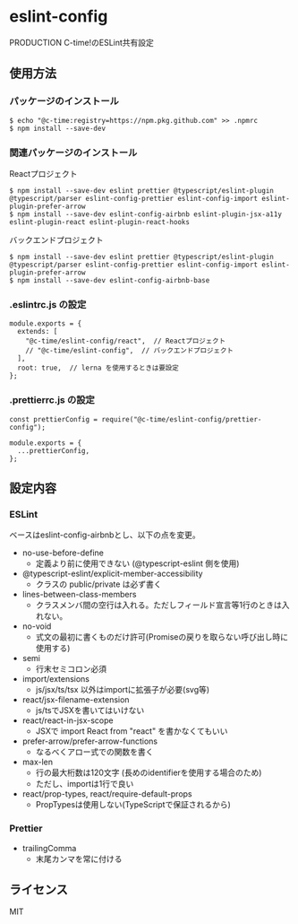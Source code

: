 # eslint-config

PRODUCTION C-time!のESLint共有設定

## 使用方法

### パッケージのインストール

```
$ echo "@c-time:registry=https://npm.pkg.github.com" >> .npmrc
$ npm install --save-dev 
```

### 関連パッケージのインストール

Reactプロジェクト

```
$ npm install --save-dev eslint prettier @typescript/eslint-plugin @typescript/parser eslint-config-prettier eslint-config-import eslint-plugin-prefer-arrow
$ npm install --save-dev eslint-config-airbnb eslint-plugin-jsx-a11y eslint-plugin-react eslint-plugin-react-hooks
```

バックエンドプロジェクト

```
$ npm install --save-dev eslint prettier @typescript/eslint-plugin @typescript/parser eslint-config-prettier eslint-config-import eslint-plugin-prefer-arrow
$ npm install --save-dev eslint-config-airbnb-base
```

### .eslintrc.js の設定

```
module.exports = {
  extends: [
    "@c-time/eslint-config/react",  // Reactプロジェクト
    // "@c-time/eslint-config",  // バックエンドプロジェクト
  ],
  root: true,  // lerna を使用するときは要設定
};
```

### .prettierrc.js の設定

```
const prettierConfig = require("@c-time/eslint-config/prettier-config");

module.exports = {
  ...prettierConfig,
};
```

## 設定内容

### ESLint

ベースはeslint-config-airbnbとし、以下の点を変更。

- no-use-before-define
    - 定義より前に使用できない (@typescript-eslint 側を使用)
- @typescript-eslint/explicit-member-accessibility
    - クラスの public/private は必ず書く
- lines-between-class-members
    - クラスメンバ間の空行は入れる。ただしフィールド宣言等1行のときは入れない。
- no-void
    - 式文の最初に書くものだけ許可(Promiseの戻りを取らない呼び出し時に使用する)
- semi
    - 行末セミコロン必須
- import/extensions
    - js/jsx/ts/tsx 以外はimportに拡張子が必要(svg等)
- react/jsx-filename-extension
    - js/tsでJSXを書いてはいけない
- react/react-in-jsx-scope
    - JSXで import React from "react" を書かなくてもいい
- prefer-arrow/prefer-arrow-functions
    - なるべくアロー式での関数を書く
- max-len
    - 行の最大桁数は120文字 (長めのidentifierを使用する場合のため)
    - ただし、importは1行で良い
- react/prop-types, react/require-default-props
    - PropTypesは使用しない(TypeScriptで保証されるから)

### Prettier

- trailingComma
   - 末尾カンマを常に付ける

## ライセンス

MIT